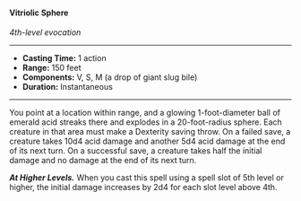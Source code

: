#### Vitriolic Sphere
*4th-level evocation*
___
- **Casting Time:** 1 action
- **Range:** 150 feet
- **Components:** V, S, M (a drop of giant slug bile)
- **Duration:** Instantaneous
---
You point at a location within range, and a glowing 1-foot-diameter ball of emerald acid streaks there and explodes in a 20-foot-radius sphere. Each creature in that area must make a Dexterity saving throw. On a failed save, a creature takes 10d4 acid damage and another 5d4 acid damage at the end of its next turn. On a successful save, a creature takes half the initial damage and no damage at the end of its next turn.

***At Higher Levels.*** When you cast this spell using a spell slot of 5th level or higher, the initial damage increases by 2d4 for each slot level above 4th.